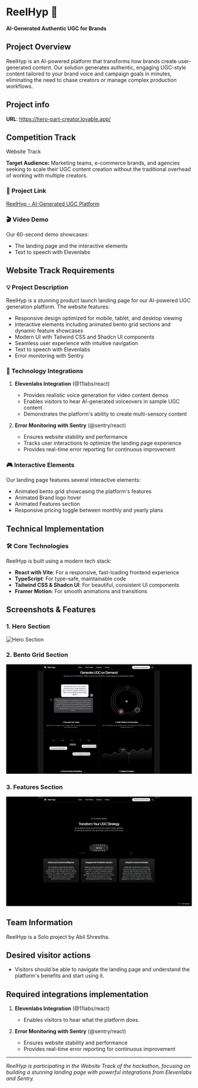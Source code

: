 # ReelHyp 🚀

**AI-Generated Authentic UGC for Brands**


## Project Overview

ReelHyp is an AI-powered platform that transforms how brands create user-generated content. Our solution generates authentic, engaging UGC-style content tailored to your brand voice and campaign goals in minutes, eliminating the need to chase creators or manage complex production workflows.

## Project info

**URL**: https://hero-part-creator.lovable.app/


## Competition Track

Website Track

**Target Audience:** Marketing teams, e-commerce brands, and agencies seeking to scale their UGC content creation without the traditional overhead of working with multiple creators.

### 🔗 Project Link

[ReelHyp - AI-Generated UGC Platform](https://hero-part-creator.lovable.app)

### 🎬 Video Demo

Our 60-second demo showcases:
- The landing page and the interactive elements
- Text to speech with Elevenlabs 

## Website Track Requirements

### 💡 Project Description

ReelHyp is a stunning product launch landing page for our AI-powered UGC generation platform. The website features:

- Responsive design optimized for mobile, tablet, and desktop viewing
- Interactive elements including animated bento grid sections and dynamic feature showcases
- Modern UI with Tailwind CSS and Shadcn UI components
- Seamless user experience with intuitive navigation
- Text to speech with Elevenlabs
- Error monitoring with Sentry

### 🔌 Technology Integrations

1. **Elevenlabs Integration** (@11labs/react)
   - Provides realistic voice generation for video content demos
   - Enables visitors to hear AI-generated voiceovers in sample UGC content
   - Demonstrates the platform's ability to create multi-sensory content

2. **Error Monitoring with Sentry** (@sentry/react)
   - Ensures website stability and performance
   - Tracks user interactions to optimize the landing page experience
   - Provides real-time error reporting for continuous improvement

### 🎮 Interactive Elements

Our landing page features several interactive elements:
- Animated bento grid showcasing the platform's features
- Animated Brand logo hover
- Animated Features section
- Responsive pricing toggle between monthly and yearly plans

## Technical Implementation

### 🛠️ Core Technologies

ReelHyp is built using a modern tech stack:
- **React with Vite**: For a responsive, fast-loading frontend experience
- **TypeScript**: For type-safe, maintainable code
- **Tailwind CSS & Shadcn UI**: For beautiful, consistent UI components
- **Framer Motion**: For smooth animations and transitions

## Screenshots & Features

### 1. Hero Section
![Hero Section](https://github.com/Abil-Shrestha/Landing-page/blob/main/public/Screenshot-0.png?raw=true)

### 2. Bento Grid Section
![Bento Grid Section](https://github.com/Abil-Shrestha/Landing-page/blob/main/public/Screenshot-1.png?raw=true)

### 3. Features Section
![Features Section](https://github.com/Abil-Shrestha/Landing-page/blob/main/public/screenshot-2.png?raw=true)

## Team Information

ReelHyp is a Solo project by Abil Shrestha.

## Desired visitor actions

- Visitors should be able to navigate the landing page and understand the platform's benefits and start using it.


## Required integrations implementation 

1. **Elevenlabs Integration** (@11labs/react)
   - Enables visitors to hear what the platform does.

2. **Error Monitoring with Sentry** (@sentry/react)
   - Ensures website stability and performance
   - Provides real-time error reporting for continuous improvement

---

*ReelHyp is participating in the Website Track of the hackathon, focusing on building a stunning landing page with powerful integrations from Elevenlabs and Sentry.*